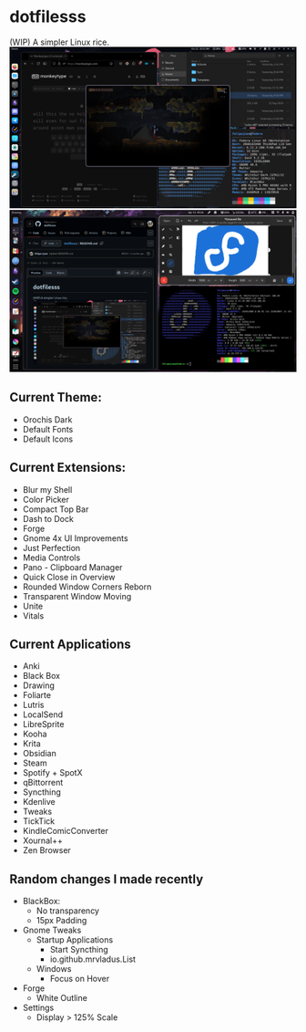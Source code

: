 # dotfilesss
(WIP) A simpler Linux rice.
![](https://github.com/felipe-juan/dotfilesss/blob/main/Screenshot%20from%202024-10-22%2010-11-36.png)
![](https://github.com/felipe-juan/dotfilesss/blob/main/Screenshot%20From%202025-04-13%2009-26-51.png)

## Current Theme:
- Orochis Dark
- Default Fonts
- Default Icons

## Current Extensions:
- Blur my Shell
- Color Picker
- Compact Top Bar
- Dash to Dock
- Forge
- Gnome 4x UI Improvements
- Just Perfection
- Media Controls
- Pano - Clipboard Manager
- Quick Close in Overview
- Rounded Window Corners Reborn
- Transparent Window Moving
- Unite
- Vitals

## Current Applications
- Anki
- Black Box
- Drawing
- Foliarte
- Lutris
- LocalSend
- LibreSprite
- Kooha
- Krita
- Obsidian
- Steam
- Spotify + SpotX
- qBittorrent
- Syncthing
- Kdenlive
- Tweaks
- TickTick
- KindleComicConverter
- Xournal++
- Zen Browser

## Random changes I made recently
- BlackBox:
  - No transparency
  - 15px Padding
- Gnome Tweaks
  - Startup Applications
    - Start Syncthing
    - io.github.mrvladus.List
  - Windows
    - Focus on Hover 
- Forge
  - White Outline
- Settings
  - Display > 125% Scale
